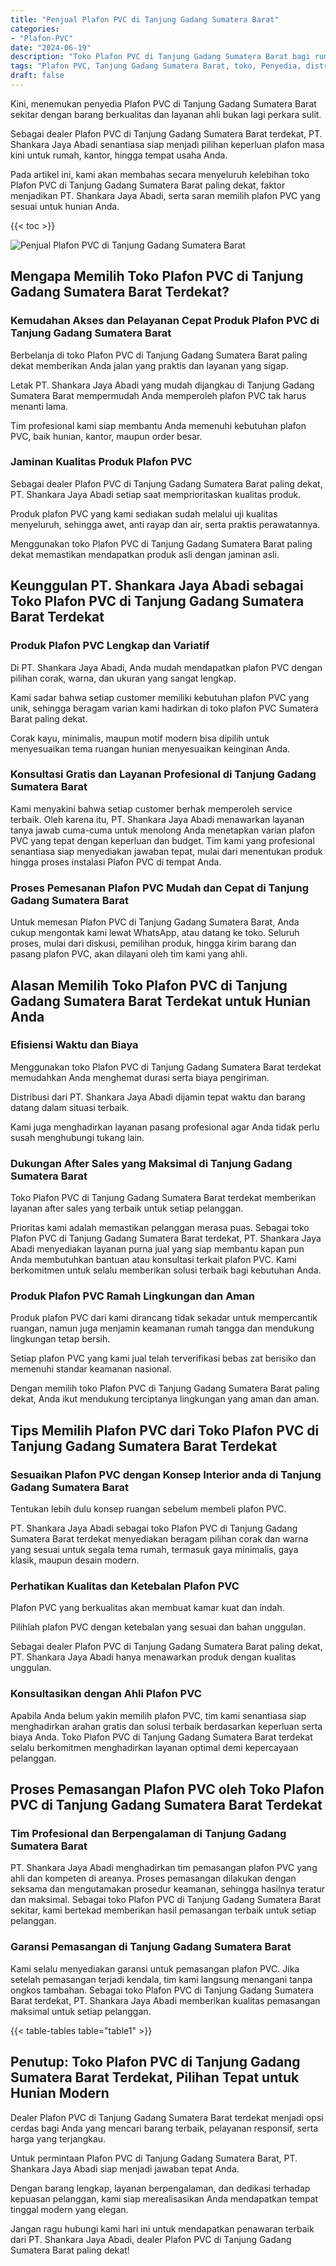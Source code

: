 ```yaml
---
title: "Penjual Plafon PVC di Tanjung Gadang Sumatera Barat"
categories: 
- "Plafon-PVC"
date: "2024-06-19"
description: "Toko Plafon PVC di Tanjung Gadang Sumatera Barat bagi rumah, kantor, dan ritel. Material unggulan, beragam motif, variasi warna menarik, beserta servis instalasi dikerjakan oleh tenaga ahli ahli dan garansi resmi!|Layanan penjualan Plafon PVC di Tanjung Gadang Sumatera Barat bagi keperluan tempat tinggal, office, maupun toko, beserta produk berkualitas dan pemasangan oleh tenaga ahli ahli dan kepastian resmi.|Pilihan Plafon PVC di Tanjung Gadang Sumatera Barat yang terbukti bagi rumah, office, serta ritel, bersama produk terbaik dan penempatan dikerjakan oleh tim berpengalaman dan jaminan resmi.|Distribusi Plafon PVC di Tanjung Gadang Sumatera Barat untuk hunian, office, dan gerai, dengan material terbaik dan instalasi ditangani oleh tenaga ahli berpengalaman, lengkap dengan garansi resmi.}"
tags: "Plafon PVC, Tanjung Gadang Sumatera Barat, toko, Penyedia, distributor"
draft: false
---
```


Kini, menemukan penyedia Plafon PVC di Tanjung Gadang Sumatera Barat sekitar dengan barang berkualitas dan layanan ahli bukan lagi perkara sulit.

Sebagai dealer Plafon PVC di Tanjung Gadang Sumatera Barat terdekat, PT. Shankara Jaya Abadi senantiasa siap menjadi pilihan keperluan plafon masa kini untuk rumah, kantor, hingga tempat usaha Anda.

Pada artikel ini, kami akan membahas secara menyeluruh kelebihan toko Plafon PVC di Tanjung Gadang Sumatera Barat paling dekat, faktor menjadikan PT. Shankara Jaya Abadi, serta saran memilih plafon PVC yang sesuai untuk hunian Anda.

{{< toc >}}

![Penjual Plafon PVC di Tanjung Gadang Sumatera Barat](/images/Plafon-PVC/Penjual-Plafon-PVC-di-Tanjung-Gadang-Sumatera-Barat.png)


## Mengapa Memilih Toko Plafon PVC di Tanjung Gadang Sumatera Barat Terdekat?

### Kemudahan Akses dan Pelayanan Cepat Produk Plafon PVC di Tanjung Gadang Sumatera Barat

Berbelanja di toko Plafon PVC di Tanjung Gadang Sumatera Barat paling dekat memberikan Anda jalan yang praktis dan layanan yang sigap.

Letak PT. Shankara Jaya Abadi yang mudah dijangkau di Tanjung Gadang Sumatera Barat mempermudah Anda memperoleh plafon PVC tak harus menanti lama.

Tim profesional kami siap membantu Anda memenuhi kebutuhan plafon PVC, baik hunian, kantor, maupun order besar.

### Jaminan Kualitas Produk Plafon PVC

Sebagai dealer Plafon PVC di Tanjung Gadang Sumatera Barat paling dekat, PT. Shankara Jaya Abadi setiap saat memprioritaskan kualitas produk.

Produk plafon PVC yang kami sediakan sudah melalui uji kualitas menyeluruh, sehingga awet, anti rayap dan air, serta praktis perawatannya.

Menggunakan toko Plafon PVC di Tanjung Gadang Sumatera Barat paling dekat memastikan mendapatkan produk asli dengan jaminan asli.

## Keunggulan PT. Shankara Jaya Abadi sebagai Toko Plafon PVC di Tanjung Gadang Sumatera Barat Terdekat

### Produk Plafon PVC Lengkap dan Variatif

Di PT. Shankara Jaya Abadi, Anda mudah mendapatkan plafon PVC dengan pilihan corak, warna, dan ukuran yang sangat lengkap.

Kami sadar bahwa setiap customer memiliki kebutuhan plafon PVC yang unik, sehingga beragam varian kami hadirkan di toko plafon PVC Sumatera Barat paling dekat.

Corak kayu, minimalis, maupun motif modern bisa dipilih untuk menyesuaikan tema ruangan hunian menyesuaikan keinginan Anda.

### Konsultasi Gratis dan Layanan Profesional di Tanjung Gadang Sumatera Barat

Kami menyakini bahwa setiap customer berhak memperoleh service terbaik. Oleh karena itu, PT. Shankara Jaya Abadi menawarkan layanan tanya jawab cuma-cuma untuk menolong Anda menetapkan varian plafon PVC yang tepat dengan keperluan dan budget. Tim kami yang profesional senantiasa siap menyediakan jawaban tepat, mulai dari menentukan produk hingga proses instalasi Plafon PVC di tempat Anda.

### Proses Pemesanan Plafon PVC Mudah dan Cepat di Tanjung Gadang Sumatera Barat

Untuk memesan Plafon PVC di Tanjung Gadang Sumatera Barat, Anda cukup mengontak kami lewat WhatsApp, atau datang ke toko. Seluruh proses, mulai dari diskusi, pemilihan produk, hingga kirim barang dan pasang plafon PVC, akan dilayani oleh tim kami yang ahli.

## Alasan Memilih Toko Plafon PVC di Tanjung Gadang Sumatera Barat Terdekat untuk Hunian Anda

### Efisiensi Waktu dan Biaya

Menggunakan toko Plafon PVC di Tanjung Gadang Sumatera Barat terdekat memudahkan Anda menghemat durasi serta biaya pengiriman.

Distribusi dari PT. Shankara Jaya Abadi dijamin tepat waktu dan barang datang dalam situasi terbaik.

Kami juga menghadirkan layanan pasang profesional agar Anda tidak perlu susah menghubungi tukang lain.

### Dukungan After Sales yang Maksimal di Tanjung Gadang Sumatera Barat

Toko Plafon PVC di Tanjung Gadang Sumatera Barat terdekat memberikan layanan after sales yang terbaik untuk setiap pelanggan.

Prioritas kami adalah memastikan pelanggan merasa puas. Sebagai toko Plafon PVC di Tanjung Gadang Sumatera Barat terdekat, PT. Shankara Jaya Abadi menyediakan layanan purna jual yang siap membantu kapan pun Anda membutuhkan bantuan atau konsultasi terkait plafon PVC. Kami berkomitmen untuk selalu memberikan solusi terbaik bagi kebutuhan Anda.

### Produk Plafon PVC Ramah Lingkungan dan Aman

Produk plafon PVC dari kami dirancang tidak sekadar untuk mempercantik ruangan, namun juga menjamin keamanan rumah tangga dan mendukung lingkungan tetap bersih.

Setiap plafon PVC yang kami jual telah terverifikasi bebas zat berisiko dan memenuhi standar keamanan nasional.

Dengan memilih toko Plafon PVC di Tanjung Gadang Sumatera Barat paling dekat, Anda ikut mendukung terciptanya lingkungan yang aman dan aman.

## Tips Memilih Plafon PVC dari Toko Plafon PVC di Tanjung Gadang Sumatera Barat Terdekat

### Sesuaikan Plafon PVC dengan Konsep Interior anda di Tanjung Gadang Sumatera Barat

Tentukan lebih dulu konsep ruangan sebelum membeli plafon PVC.

PT. Shankara Jaya Abadi sebagai toko Plafon PVC di Tanjung Gadang Sumatera Barat terdekat menyediakan beragam pilihan corak dan warna yang sesuai untuk segala tema rumah, termasuk gaya minimalis, gaya klasik, maupun desain modern.

### Perhatikan Kualitas dan Ketebalan Plafon PVC

Plafon PVC yang berkualitas akan membuat kamar kuat dan indah.

Pilihlah plafon PVC dengan ketebalan yang sesuai dan bahan unggulan.

Sebagai dealer Plafon PVC di Tanjung Gadang Sumatera Barat paling dekat, PT. Shankara Jaya Abadi hanya menawarkan produk dengan kualitas unggulan.

### Konsultasikan dengan Ahli Plafon PVC

Apabila Anda belum yakin memilih plafon PVC, tim kami senantiasa siap menghadirkan arahan gratis dan solusi terbaik berdasarkan keperluan serta biaya Anda. Toko Plafon PVC di Tanjung Gadang Sumatera Barat terdekat selalu berkomitmen menghadirkan layanan optimal demi kepercayaan pelanggan.

## Proses Pemasangan Plafon PVC oleh Toko Plafon PVC di Tanjung Gadang Sumatera Barat Terdekat

### Tim Profesional dan Berpengalaman di Tanjung Gadang Sumatera Barat

PT. Shankara Jaya Abadi menghadirkan tim pemasangan plafon PVC yang ahli dan kompeten di areanya. Proses pemasangan dilakukan dengan seksama dan mengutamakan prosedur keamanan, sehingga hasilnya teratur dan maksimal. Sebagai toko Plafon PVC di Tanjung Gadang Sumatera Barat sekitar, kami bertekad memberikan hasil pemasangan terbaik untuk setiap pelanggan.

### Garansi Pemasangan di Tanjung Gadang Sumatera Barat

Kami selalu menyediakan garansi untuk pemasangan plafon PVC. Jika setelah pemasangan terjadi kendala, tim kami langsung menangani tanpa ongkos tambahan. Sebagai toko Plafon PVC di Tanjung Gadang Sumatera Barat terdekat, PT. Shankara Jaya Abadi memberikan kualitas pemasangan maksimal untuk setiap pelanggan.

{{< table-tables table="table1" >}}

## Penutup: Toko Plafon PVC di Tanjung Gadang Sumatera Barat Terdekat, Pilihan Tepat untuk Hunian Modern

Dealer Plafon PVC di Tanjung Gadang Sumatera Barat terdekat menjadi opsi cerdas bagi Anda yang mencari barang terbaik, pelayanan responsif, serta harga yang terjangkau.

Untuk permintaan Plafon PVC di Tanjung Gadang Sumatera Barat, PT. Shankara Jaya Abadi siap menjadi jawaban tepat Anda.

Dengan barang lengkap, layanan berpengalaman, dan dedikasi terhadap kepuasan pelanggan, kami siap merealisasikan Anda mendapatkan tempat tinggal modern yang elegan.

Jangan ragu hubungi kami hari ini untuk mendapatkan penawaran terbaik dari PT. Shankara Jaya Abadi, dealer Plafon PVC di Tanjung Gadang Sumatera Barat paling dekat!